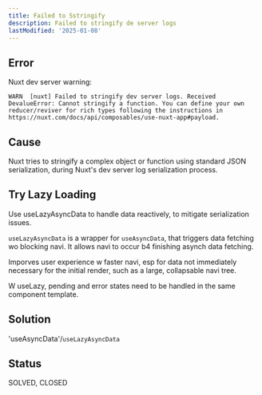 ```yaml
---
title: Failed to Sstringify
description: Failed to stringify de server logs
lastModified: '2025-01-08'
---
```


## Error

 Nuxt dev server warning:

 ```log
 WARN  [nuxt] Failed to stringify dev server logs. Received DevalueError: Cannot stringify a function. You can define your own reducer/reviver for rich types following the instructions in https://nuxt.com/docs/api/composables/use-nuxt-app#payload.
 ```

 ## Cause

 Nuxt tries to stringify a complex object or function using standard JSON serialization, during Nuxt's dev server log serialization process.

 ## Try Lazy Loading

Use useLazyAsyncData to handle data reactively, to mitigate serialization issues.

`useLazyAsyncData` is a wrapper for `useAsyncData`, that triggers data fetching wo blocking navi.  It allows navi to occur b4 finishing asynch data fetching.

Imporves user experience w faster navi, esp for data not immediately necessary for the initial render, such as a large, collapsable navi tree.

W useLazy, pending and error states need to be handled in the same component template.

## Solution

'useAsyncData'/`useLazyAsyncData`

## Status

SOLVED, CLOSED
